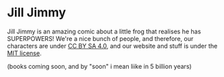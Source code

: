 # Jill Jimmy
Jill Jimmy is an amazing comic about a little frog that realises he has SUPERPOWERS!
We're a nice bunch of people, and therefore, our characters are under [CC BY SA 4.0](https://creativecommons.org/licenses/by-sa/4.0/deed.en), and our website and stuff is under the [MIT license](https://mit-license.org/).

(books coming soon, and by "soon" i mean liike in 5 billion years)

<!---
JillJimmy/JillJimmy is a ✨ special ✨ repository because its `README.md` (this file) appears on your GitHub profile.
You can click the Preview link to take a look at your changes.
--->

